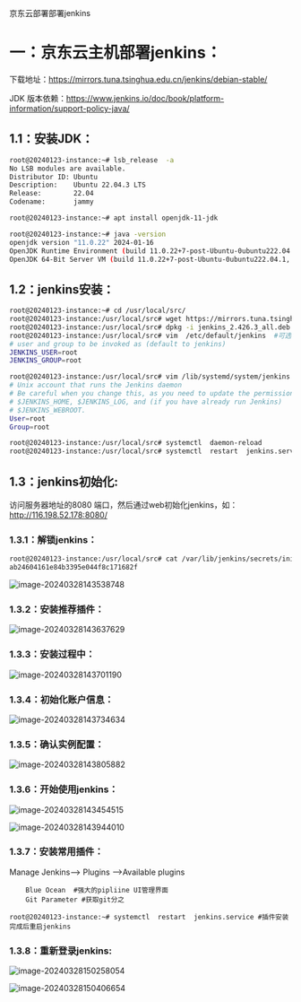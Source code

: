 京东云部署部署jenkins

# 一：京东云主机部署jenkins：

下载地址：https://mirrors.tuna.tsinghua.edu.cn/jenkins/debian-stable/

JDK 版本依赖：https://www.jenkins.io/doc/book/platform-information/support-policy-java/

## 1.1：安装JDK：

```bash
root@20240123-instance:~# lsb_release  -a
No LSB modules are available.
Distributor ID: Ubuntu
Description:    Ubuntu 22.04.3 LTS
Release:        22.04
Codename:       jammy

root@20240123-instance:~# apt install openjdk-11-jdk

root@20240123-instance:~# java -version
openjdk version "11.0.22" 2024-01-16
OpenJDK Runtime Environment (build 11.0.22+7-post-Ubuntu-0ubuntu222.04.1)
OpenJDK 64-Bit Server VM (build 11.0.22+7-post-Ubuntu-0ubuntu222.04.1, mixed mode, sharing)
```

## 1.2：jenkins安装：

```bash
root@20240123-instance:~# cd /usr/local/src/
root@20240123-instance:/usr/local/src# wget https://mirrors.tuna.tsinghua.edu.cn/jenkins/debian-stable/jenkins_2.426.3_all.deb
root@20240123-instance:/usr/local/src# dpkg -i jenkins_2.426.3_all.deb 
root@20240123-instance:/usr/local/src# vim  /etc/default/jenkins  #可选自定义配置
# user and group to be invoked as (default to jenkins)
JENKINS_USER=root
JENKINS_GROUP=root

root@20240123-instance:/usr/local/src# vim /lib/systemd/system/jenkins.service
# Unix account that runs the Jenkins daemon
# Be careful when you change this, as you need to update the permissions of
# $JENKINS_HOME, $JENKINS_LOG, and (if you have already run Jenkins)
# $JENKINS_WEBROOT.
User=root
Group=root

root@20240123-instance:/usr/local/src# systemctl  daemon-reload
root@20240123-instance:/usr/local/src# systemctl  restart  jenkins.service 
```

## 1.3：jenkins初始化:

访问服务器地址的8080 端口，然后通过web初始化jenkins，如：http://116.198.52.178:8080/

### 1.3.1：解锁jenkins：

```bash
root@20240123-instance:/usr/local/src# cat /var/lib/jenkins/secrets/initialAdminPassword
ab24604161e84b3395e044f8c171682f
```

![image-20240328143538748](images/image-20240328143538748.png)

### 1.3.2：安装推荐插件：

![image-20240328143637629](images/image-20240328143637629.png)

### 1.3.3：安装过程中：

![image-20240328143701190](images/image-20240328143701190.png)

### 1.3.4：初始化账户信息：

![image-20240328143734634](images/image-20240328143734634.png)

### 1.3.5：确认实例配置：

![image-20240328143805882](images/image-20240328143805882.png)

### 1.3.6：开始使用jenkins：

![image-20240328143454515](images/image-20240328143454515.png)

![image-20240328143944010](images/image-20240328143944010.png)

### 1.3.7：安装常用插件：

Manage Jenkins--> Plugins -->Available plugins

```
    Blue Ocean  #强大的pipliine UI管理界面
    Git Parameter #获取git分之
    
root@20240123-instance:~# systemctl  restart  jenkins.service #插件安装完成后重启jenkins
```

### 1.3.8：重新登录jenkins:

![image-20240328150258054](images/image-20240328150258054.png)

![image-20240328150406654](images/image-20240328150406654.png)
